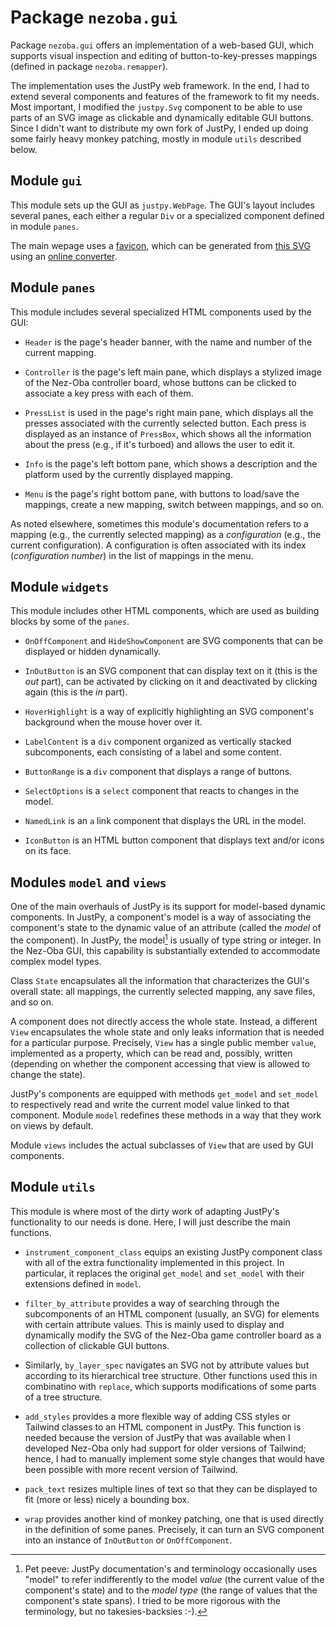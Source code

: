 # Package `nezoba.gui`

Package `nezoba.gui` offers an implementation of a web-based GUI,
which supports visual inspection and editing of button-to-key-presses
mappings (defined in package `nezoba.remapper`).

The implementation uses the JustPy web framework. In the end, I had to
extend several components and features of the framework to fit my
needs. Most important, I modified the `justpy.Svg` component to be
able to use parts of an SVG image as clickable and dynamically
editable GUI buttons. Since I didn't want to distribute my own fork of
JustPy, I ended up doing some fairly heavy monkey patching, mostly in
module `utils` described below.


## Module `gui`

This module sets up the GUI as `justpy.WebPage`. The GUI's layout
includes several panes, each either a regular `Div` or a specialized
component defined in module `panes`.

The main wepage uses a [favicon](imgs/nez-oba-favicon.ico), which can
be generated from [this SVG](imgs/nez-oba-favicon.svg) using an
[online converter](https://favicon.io/favicon-converter/).


## Module `panes`

This module includes several specialized HTML components used by the
GUI:

- `Header` is the page's header banner, with the name and number of
  the current mapping.
  
- `Controller` is the page's left main pane, which displays a stylized
  image of the Nez-Oba controller board, whose buttons can be clicked
  to associate a key press with each of them.
  
- `PressList` is used in the page's right main pane, which displays
  all the presses associated with the currently selected button. Each
  press is displayed as an instance of `PressBox`, which shows all the
  information about the press (e.g., if it's turboed) and allows the
  user to edit it.
  
- `Info` is the page's left bottom pane, which shows a description and
  the platform used by the currently displayed mapping.
  
- `Menu` is the page's right bottom pane, with buttons to load/save
  the mappings, create a new mapping, switch between mappings, and so
  on. 

As noted elsewhere, sometimes this module's documentation refers to a
mapping (e.g., the currently selected mapping) as a *configuration*
(e.g., the current configuration). A configuration is often associated
with its index (*configuration number*) in the list of mappings in the
menu.


## Module `widgets`

This module includes other HTML components, which are used as building
blocks by some of the `panes`.

- `OnOffComponent` and `HideShowComponent` are SVG components that can
  be displayed or hidden dynamically.
  
- `InOutButton` is an SVG component that can display text on it (this
  is the *out* part), can be activated by clicking on it and
  deactivated by clicking again (this is the *in* part).
  
- `HoverHighlight` is a way of explicitly highlighting an SVG
  component's background when the mouse hover over it.
  
- `LabelContent` is a `div` component organized as vertically stacked
  subcomponents, each consisting of a label and some content.
  
- `ButtonRange` is a `div` component that displays a range of buttons.

- `SelectOptions` is a `select` component that reacts to changes in the
  model.
  
- `NamedLink` is an `a` link component that displays the URL in the
  model.
  
- `IconButton` is an HTML button component that displays text and/or
  icons on its face.
  

## Modules `model` and `views`

One of the main overhauls of JustPy is its support for model-based
dynamic components. In JustPy, a component's model is a way of
associating the component's state to the dynamic value of an attribute
(called the *model* of the component). In JustPy, the model[^1] is usually
of type string or integer. In the Nez-Oba GUI, this capability is
substantially extended to accommodate complex model types.

Class `State` encapsulates all the information that characterizes the
GUI's overall state: all mappings, the currently selected mapping, any
save files, and so on.

A component does not directly access the whole state. Instead, a
different `View` encapsulates the whole state and only leaks
information that is needed for a particular purpose. Precisely, `View`
has a single public member `value`, implemented as a property, which
can be read and, possibly, written (depending on whether the component
accessing that view is allowed to change the state).

JustPy's components are equipped with methods `get_model` and
`set_model` to respectively read and write the current model value
linked to that component. Module `model` redefines these methods in a
way that they work on views by default. 

Module `views` includes the actual subclasses of `View` that are used
by GUI components.


## Module `utils`

This module is where most of the dirty work of adapting JustPy's
functionality to our needs is done. Here, I will just describe the
main functions.

- `instrument_component_class` equips an existing JustPy component
  class with all of the extra functionality implemented in this
  project. In particular, it replaces the original `get_model` and
  `set_model` with their extensions defined in `model`.
  
- `filter_by_attribute` provides a way of searching through the
  subcomponents of an HTML component (usually, an SVG) for elements
  with certain attribute values. This is mainly used to display and
  dynamically modify the SVG of the Nez-Oba game controller board as a
  collection of clickable GUI buttons.
  
- Similarly, `by_layer_spec` navigates an SVG not by attribute values
  but according to its hierarchical tree structure. Other functions
  used this in combinatino with `replace`, which supports
  modifications of some parts of a tree structure.
  
- `add_styles` provides a more flexible way of adding CSS styles or
  Tailwind classes to an HTML component in JustPy. This function is
  needed because the version of JustPy that was available when I
  developed Nez-Oba only had support for older versions of Tailwind;
  hence, I had to manually implement some style changes that would
  have been possible with more recent version of Tailwind.
  
- `pack_text` resizes multiple lines of text so that they can be
  displayed to fit (more or less) nicely a bounding box.

- `wrap` provides another kind of monkey patching, one that is used
  directly in the definition of some panes. Precisely, it can turn an
  SVG component into an instance of `InOutButton` or `OnOffComponent`.


[^1]: Pet peeve: JustPy documentation's and terminology occasionally
    uses "model" to refer indifferently to the model *value* (the
    current value of the component's state) and to the *model type*
    (the range of values that the component's state spans). I tried to
    be more rigorous with the terminology, but no takesies-backsies
    :-).
